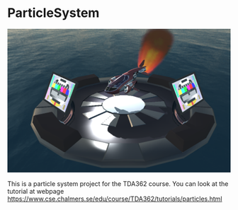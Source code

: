 # ParticleSystem
![alt text](https://github.com/senabayraktaroglu/ParticleSystem/blob/main/particle-system.png)

This is a particle system project for the TDA362 course. You can look at the tutorial at webpage https://www.cse.chalmers.se/edu/course/TDA362/tutorials/particles.html
